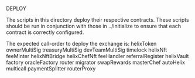 DEPLOY

The scripts in this directory deploy their respective contracts.
These scripts should be run in conjunction with those in ../initialize to ensure that each
contract is correctly configured.

The expected call-order to deploy the exchange is:
helixToken
ownerMultiSig
treasuryMultiSig
devTeamMultiSig
timelock
helixNft
feeMinter
helixNftBridge
helixChefNft
feeHandler
referralRegister
helixVault
factory
oracleFactory
router
migrator
swapRewards
masterChef
autoHelix
multicall
paymentSplitter
routerProxy


